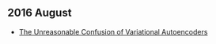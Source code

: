 ## 2016 August

* [The Unreasonable Confusion of Variational Autoencoders](https://jaan.io/unreasonable-confusion/)
